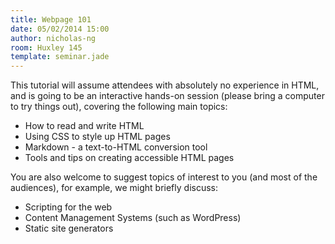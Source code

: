 ```yaml
---
title: Webpage 101
date: 05/02/2014 15:00
author: nicholas-ng
room: Huxley 145
template: seminar.jade
---
```

This tutorial will assume attendees with absolutely no experience in
HTML, and is going to be an interactive hands-on session (please bring a
computer to try things out), covering the following main topics:

* How to read and write HTML
* Using CSS to style up HTML pages
* Markdown - a text-to-HTML conversion tool
* Tools and tips on creating accessible HTML pages

<span class="more"></span>

You are also welcome to suggest topics of interest to you (and most of
the audiences), for example, we might briefly discuss:

* Scripting for the web
* Content Management Systems (such as WordPress)
* Static site generators
